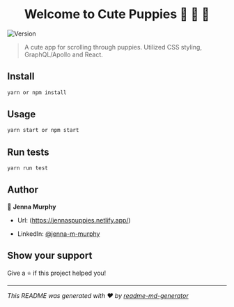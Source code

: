 <h1 align="center">Welcome to Cute Puppies 🐶 🐾  👋</h1>
<p>
  <img alt="Version" src="https://img.shields.io/badge/version-0.1.0-blue.svg?cacheSeconds=2592000" />
</p>

> A cute app for scrolling through puppies. Utilized CSS styling, GraphQL/Apollo and React.

## Install

```sh
yarn or npm install
```

## Usage

```sh
yarn start or npm start
```

## Run tests

```sh
yarn run test
```

## Author

👤 **Jenna Murphy**
* Url: (https://jennaspuppies.netlify.app/)

* LinkedIn: [@jenna-m-murphy](https://linkedin.com/in/jenna-m-murphy)

## Show your support

Give a ⭐️ if this project helped you!

***
_This README was generated with ❤️ by [readme-md-generator](https://github.com/kefranabg/readme-md-generator)_